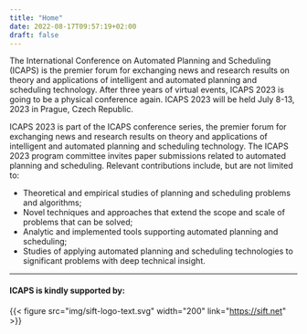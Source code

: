 ```yaml
---
title: "Home"
date: 2022-08-17T09:57:19+02:00
draft: false
---
```

The International Conference on Automated Planning and Scheduling (ICAPS) is the premier forum for exchanging news and research results on theory and applications of intelligent and automated planning and scheduling technology. After three years of virtual events, ICAPS 2023 is going to be a physical conference again.  ICAPS 2023 will be held July 8-13, 2023 in Prague, Czech Republic.

ICAPS 2023 is part of the ICAPS conference series, the premier forum for exchanging news and research results on theory and applications of intelligent and automated planning and scheduling technology. The ICAPS 2023 program committee invites paper submissions related to automated planning and scheduling. Relevant contributions include, but are not limited to:

- Theoretical and empirical studies of planning and scheduling problems and algorithms;
- Novel techniques and approaches that extend the scope and scale of problems that can be solved;
- Analytic and implemented tools supporting automated planning and scheduling; 
- Studies of applying automated planning and scheduling technologies to significant problems with deep technical insight.

---

#### ICAPS is kindly supported by:

{{< figure src="img/sift-logo-text.svg" width="200" link="https://sift.net" >}}
